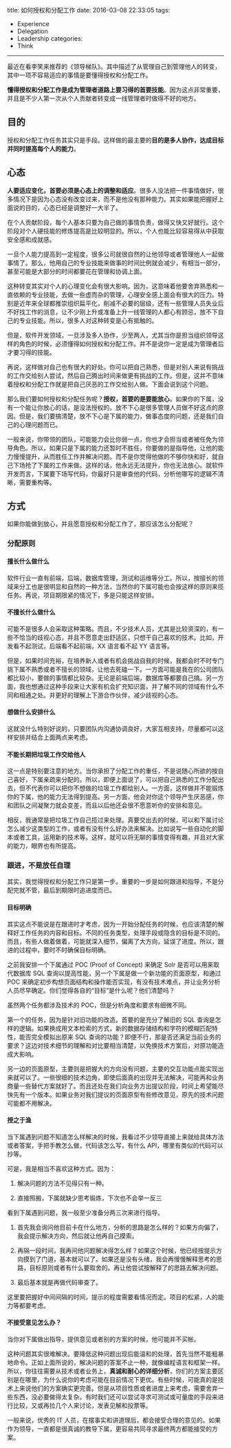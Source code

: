 title: 如何授权和分配工作
date: 2016-03-08 22:33:05
tags:
  - Experience
  - Delegation
  - Leadership
categories:
  - Think
---

最近在看李笑来推荐的《领导梯队》。其中描述了从管理自己到管理他人的转变，其中一项不容易适应的事情是要懂得授权和分配工作。

**懂得授权和分配工作是成为管理者道路上要习得的首要技能**。因为这点非常重要，并且是不少人第一次从个人贡献者转变成一线管理者时做得不好的地方。

## 目的

授权和分配工作任务其实只是手段。这样做的最主要的**目的是多人协作，达成目标并同时提高每个人的能力**。

## 心态

**人要适应变化，首要必须是心态上的调整和适应**。很多人没法把一件事情做好，很多情况下是因为心态没有改变过来，而不是他没有那种能力。其实如果能把握好上面说的目的，心态已经是调整好一大半了。

在个人贡献阶段，每个人基本只要为自己做的事情负责，做得又快又好就行。这个阶段对个人硬技能的修炼提高是比较明显的。所以，个人也能比较容易得从中获取安全感和成就感。

一旦个人能力提高到一定程度，很多公司就很自然的让他领导或者管理他人一起做事情了。那么，他用自己的专业技能来做事的时间比例就会减少，有相当一部分，甚至可能是大部分的时间都要花在管理和协调上面。

这种转变其实对个人的心理变化会有很大影响。因为，这意味着他要舍弃熟悉和一直依赖的专业技能，去做一些虚而杂的管理，心理安全感上面会有很大的压力。特别是近年来全球都推崇组织扁平化，削减不必要的层级，还有一些管理人员失业后不好找工作的消息，让不少刚上升或准备上升一线管理的人都心有顾忌，放不下自己的专业技能。所以，很多人对这种转变是心有抵触的。

但是，软件开发领域，一旦涉及多人协作，少至两人，尤其当你是担当组织领导这样的角色的时候，必须懂得如何授权和分配工作。并不是说你一定是成为管理者后才要习得的技能。

再说，这样做对自己也有很大的好处。你可以把自己熟悉，但是对别人来说有挑战的工作交给别人尝试，然后自己腾出时间来做更有挑战的工作。但是，这并不意味着授权和分配工作就是把自己厌恶的工作交给别人做。下面会说到这个问题。

那么我们要如何授权和分配任务呢？**授权，首要的是要能放心**。如果你的下属，没有一个能让你放心的话，是没法授权的。放不下心是很多管理人员做不好这点的原因。但是，我们要搞清楚，放不下心是下属的能力，做事态度的问题，还是我们自己的心理问题而已。

一般来说，你带领的团队，可能能力会比你弱一点，你也才会担当或者被任免为领导角色。所以，如果只是下属的能力还暂时不胜任，你要做的是指导他，让他的能力慢慢提升，从而胜任工作并解决问题。而不是你觉得他做的不够你快和好，就自己下场抢了下属的工作来做。这样的话，他永远无法提升，你也无法放心。就软件开发而言，下属要下场写代码，你最好只是审查他的代码，分析他哪写的逻辑不清晰，需要重构等。

## 方式

如果你能做到放心，并且愿意授权和分配工作了，那应该怎么分配呢？

### 分配原则

#### 擅长什么做什么

软件行业一直有前端，后端，数据库管理，测试和运维等分工。所以，按擅长的领域来分工也是很明显和自然的一种方法，当然你的下属可能也会按这样的原则来揽任务。再说，项目期限紧的情况下，多是只能这样安排。

#### 不擅长什么做什么

可能不是很多人会采取这种策略。而且，不少技术人员，尤其是比较资深的，有一些不恰当的歧视心态，并且不愿意走出舒适区，只想干自己喜欢的技术。比如，开发看不起测试，后端看不起前端，XX 语言看不起 YY 语言等。

但是，如果时间充裕，在培养新人或者有机会挑战自我的时候，我都会时不时专门挑下属不熟悉或者不擅长的领域，让他去死磕一下。一方面可能是我在的公司团队都比较小，要做的事情都比较杂。无论是前端后端，数据库等都要自己搞。另一方面，我也想通过这种手段来让大家有机会扩充知识面，并了解不同的领域有什么不同和相通之处。并更好的理解上下游合作伙伴，减少歧视的心态。

#### 想做什么安排什么

这就没什么特别好说的，只要团队内沟通协调良好，大家互相支持，尽量都可以这样安排并结合上面两点来考虑。

#### 不能长期把垃圾工作交给他人

这一点是特别要注意的地方。当你承担了分配工作的重任，不是说随心所欲的按自己喜好，下属亲疏来分配的。所以，即便上面说了，可以把自己熟悉的工作分配出去，但不代表你可以把你不想做的垃圾工作都给别人。一方面，这样做并不能锻炼你的下属，他的能力无法得到提高。另一方面，他会对你这个领导产生厌恶感，你和团队之间凝聚力就会变差，而且以后他还会很不愿意听你的安排和意见。

相反，我通常是把垃圾工作自己揽过来处理。真要交出去的时候，可以和下属讨论怎么减少这类型的工作，或者有没有什么好办法来解决。比如说写一些自动化的脚本或者工具，运用新的技术等。这样，就可以将无聊的事情变得有趣，并且对大家的能力，眼界也有所提高。

### 跟进，不是放任自理

其实，我觉得授权和分配工作只是第一步。重要的一步是如何跟进和指导，不是分配完就不管，最后到期限时追进度而已。

#### 目标明确

其实这点不能说是在跟进时才考虑，因为一开始分配任务的时候，也应该清楚的解释好工作任务的内容和目标。不同的任务类型，处理手段或隐含的目标是不同的。而且，有些人做着做着，可能就深入细节，偏离了大方向，延误了进度。所以，跟进的过程中，要时不时确保目标明确。

之前我安排一个下属通过 POC (Proof of Concept) 来确定 Solr 是否可以用来取代数据库 SQL 查询以提高性能，另一个下属是做一个新功能的页面原型，和通过 POC 来确定初步构想页面结构和操作能否实现，有没有技术难点，并让业务分析人员尽早确定。你们觉得各自的“目标”是什么呢？他们清楚吗？

虽然两个任务都涉及技术的 POC，但是分析角度和要求有细微不同。

第一个的任务，因为是针对旧功能的改造。首要的是充分了解旧的 SQL 查询是怎样的逻辑。如果换成用文本检索的方式，新的数据存储结构和字符的模糊匹配特性，能否完全模拟出原来 SQL 查询的功能？即便不行，那是否还满足当前业务的要求？这边对技术细节的理解和对比要相当清楚，以免换技术方案后，对原功能造成大影响。

另一边的页面原型，主要则是把握大的方向没有问题，主要的交互功能点能实现出来就可以了。一些很细的技术边角，即使后面真的出现并无法解决，可能再和业务商量一些替代方案就好了。而且还处在我们向业务方出提议阶段，时间上希望能尽快先有一个版本。如果业务对我们提议的页面原型有些修改意见，原先的技术问题可能都不用解决。

#### 授之于渔

当下属遇到问题不知道怎么样解决的时候，我看过不少领导直接上来就给具体方法或者答案，手把手教怎么做，代码该怎么写，有什么 API，哪里有类似的代码可以抄等。

可是，我是相当不喜欢这种方式。因为：

1.  解决问题的方法不见得只有一种。

2.  直接照搬，下属就缺少思考锻炼，下次也不会举一反三

看到下属遇到问题，我一般至少准备分两三次来进行指导。

1.  首先我会询问他目前卡在什么地方，分析的思路是怎么样的？如果方向偏了，我会提示解决方向，然后就让他再自己摸索。

2.  再隔一段时间，我再问他问题解决得怎么样？如果这个时候，他已经按提示方向摸到了门道，基本就可以了。如果还是没有头绪，我会再慢慢解释思考的思路，目标原则或者有什么要取舍的。再让他尝试按解释了的思路去解决问题。

3.  最后基本就是再做代码审查了。

这里要把握好中间间隔的时间，提示的程度需要看情况而定。项目的松紧，人的能力等都要考虑。

#### 不接受意见怎么办？

当你对下属做出指导，提供意见或者别的方案的时候，他可能并不买帐。

这种问题其实很难解决。要降低这种问题出现后能温和的处理，首先当然不能粗暴地命令。正如上面所说的，解决问题的答案不止一种，就像编程语言和框架一样。所以，你往往需要从技术或者业务上，**真诚和耐心的详细分析**，你们的方案主要区别是在哪里，为什么说你的考虑可能在目前情况下更优。有些时候，可能真的是技术上来说他们的方案确实更完善。但是从项目性质或者进度上来考虑，需要舍弃一些东西，没必要做得太复杂。有时我们还可以尝试寻求可测试或可量度的手段来进行比较，又或再拉几个人来讨论，发表见解和投票等。

一般来说，优秀的 IT 人员，在摆事实和讲道理后，都会接受合理的意见的。如果作为领导，一直都是很真诚的教导下属，更容易共同寻求最终两方都能接受的方案。
